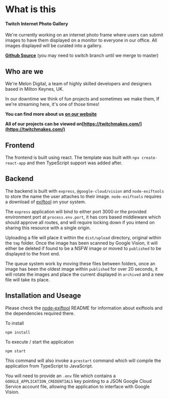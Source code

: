 # What is this

#### Twitch Internet Photo Gallery

We're currently working on an internet photo frame where users can submit images to have them displayed on a monitor to everyone in our office. All images displayed will be curated into a gallery.

[**Github Source**](https://github.com/MelonWD/twitch-makes-a-gallery)  (you may need to switch branch until we merge to master)

## Who are we

We're Melon Digital, a team of highly skilled developers and designers based in Milton Keynes, UK.

In our downtime we think of fun projects and sometimes we make them, If we're streaming here, it's one of those times!

**You can find more about us  [on our website](https://www.melonwebdesign.co.uk/about/)**

**All of our projects can be viewed on[https://twitchmakes.com/](https://twitchmakes.com/)**


## Frontend

The frontend is built using react. The template was built with `npx create-react-app` and then TypeScript support was added after.


## Backend
The backend is built with `express`, `@google-cloud/vision` and `node-exiftools` to store the name the user attaches to their image. `node-exiftools` requires a download of [exiftool](https://en.wikipedia.org/wiki/ExifTool) on your system.

The `express` application will bind to either port 3000 or the provided environment port at `process.env.port`, it has cors based middleware which should approve all routes, and will require locking down if you intend on sharing this resource with a single origin.

Uploading a file will place it within the `dist/upload` directory, original within the `tmp` folder. Once the image has been scanned by Google Vision, it will either be deleted if found to be a NSFW image or moved to `published` to be displayed to the front end.

The queue system work by moving these files between folders, once an image has been the oldest image within `published` for over 20 seconds, it will rotate the images and place the current displayed in `archived` and a new file will take its place.


## Installation and Useage

Please check the [node-exiftool](https://github.com/Sobesednik/node-exiftool#readme) README for information about exiftools and the dependencies required there.

To install

`npm install`

To execute / start the application

`npm start`

This command will also invoke a `prestart` command which will compile the application from TypeScript to JavaScript.

You will need to provide an `.env` file which contains a `GOOGLE_APPLICATION_CREDENTIALS` key pointing to a JSON Google Cloud Service account file, allowing the application to interface with Google Vision.

